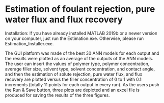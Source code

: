 # Estimation of foulant rejection, pure water flux and flux recovery

Installation: If you have already installed MATLAB 2019b or a newer version on your computer, just run the Estimation.exe. Otherwise, please run Estimation_Installer.exe.

The GUI platform was made of the best 30 ANN models for each output and the results were plotted as an average of the outputs of the ANN models. The user can insert the values of polymer type, polymer concentration, average filler size, solvent type, solvent concentration, and contact angle, and then the estimation of solute rejection, pure water flux, and flux recovery are plotted versus the filler concentration of 0 to 1 with 0.1 increments (totally 11 points for each output in every run). As the users push the Run & Save button, three plots are depicted and an excel file is produced for saving the results of the three figures. 




